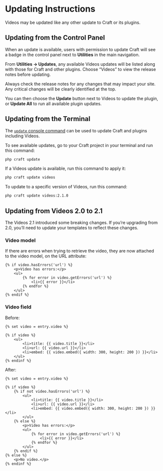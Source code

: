 # Updating Instructions

Videos may be updated like any other update to Craft or its plugins.

## Updating from the Control Panel

When an update is available, users with permission to update Craft will see a badge in the control panel next to **Utilities** in the main navigation.

From **Utilities → Updates**, any available Videos updates will be listed along with those for Craft and other plugins. Choose “Videos” to view the release notes before updating.

Always check the release notes for any changes that may impact your site. Any critical changes will be clearly identified at the top.

You can then choose the **Update** button next to Videos to update the plugin, or **Update All** to run all available plugin updates.

## Updating from the Terminal

The [`update` console command](https://craftcms.com/docs/3.x/console-commands.html#update) can be used to update Craft and plugins including Videos.

To see available updates, go to your Craft project in your terminal and run this command:

```bash
php craft update
```

If a Videos update is available, run this command to apply it:

```bash
php craft update videos
```

To update to a specific version of Videos, run this command:

```bash
php craft update videos:2.1.0
```

## Updating from Videos 2.0 to 2.1

The Videos 2.1 introduced some breaking changes. 
If you’re upgrading from 2.0, you’ll need to update your templates to reflect these changes.

### Video model

If there are errors when trying to retrieve the video, they are now attached to the video model, on the URL attribute:

```twig
{% if video.hasErrors('url') %}
    <p>Video has errors:</p>
    <ul>
        {% for error in video.getErrors('url') %}
            <li>{{ error }}</li>
        {% endfor %}
    </ul>
{% endif %}
```

### Video field

Before:

```twig
{% set video = entry.video %}

{% if video %}
    <ul>
        <li>title: {{ video.title }}</li>
        <li>url: {{ video.url }}</li>
        <li>embed: {{ video.embed({ width: 300, height: 200 }) }}</li>
    </ul>
{% endinf %}
```

After:

```twig
{% set video = entry.video %}

{% if video %}
    {% if not video.hasErrors('url') %}
        <ul>
            <li>title: {{ video.title }}</li>
            <li>url: {{ video.url }}</li>
            <li>embed: {{ video.embed({ width: 300, height: 200 }) }}</li>
        </ul>
    {% else %}
        <p>Video has errors:</p>
        <ul>
            {% for error in video.getErrors('url') %}
                <li>{{ error }}</li>
            {% endfor %}
        </ul>
    {% endif %}
{% else %}
    <p>No video.</p>
{% endinf %}
```